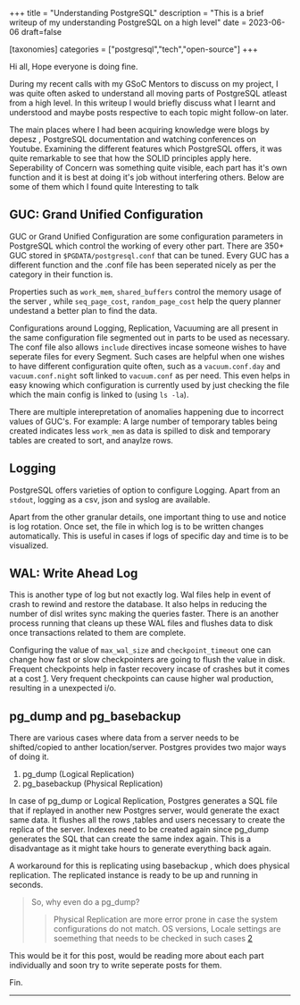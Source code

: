 +++
title = "Understanding PostgreSQL"
description = "This is a brief writeup of my understanding PostgreSQL on a high level"
date = 2023-06-06
draft=false

[taxonomies]
categories = ["postgresql","tech","open-source"]
+++

Hi all, Hope everyone is doing fine.

During my recent calls with my GSoC Mentors to discuss on my project, I was quite often asked to understand all moving parts of PostgreSQL atleast from a high level. In this writeup I would briefly discuss what I learnt and understood and maybe posts respective to each topic might follow-on later.

The main places where I had been acquiring knowledge were blogs by depesz , PostgreSQL documentation and watching conferences on Youtube. Examining the different features which PostgreSQL offers, it was quite remarkable to see that how the SOLID principles apply here. Seperability of Concern was something quite visible, each part has it's own function and it is best at doing it's job without interfering others. Below are some of them which I found quite Interesting to talk

## GUC: Grand Unified Configuration 

GUC or Grand Unified Configuration are some configuration parameters in PostgreSQL which control the working of every other part. There are 350+ GUC stored in `$PGDATA/postgresql.conf` that can be tuned. Every GUC has a different function and the .conf file has been seperated nicely as per the category in their function is.

Properties such as `work_mem`, `shared_buffers` control the memory usage of the server , while `seq_page_cost`, `random_page_cost` help the query planner undestand a better plan to find the data.

Configurations around Logging, Replication, Vacuuming are all present in the same configuration file segmented out in parts to be used as necessary. The conf file also allows `include` directives incase someone wishes to have seperate files for every Segment. Such cases are helpful when one wishes to have different configuration quite often, such as a `vacuum.conf.day` and `vacuum.conf.night` soft linked to `vacuum.conf` as per need. This even helps in easy knowing which configuration is currently used by just checking the file which the main config is linked to (using `ls -la`).  

There are multiple interepretation of anomalies happening due to incorrect values of GUC's. For example: A large number of temporary tables being created indicates less `work_mem` as data is spilled to disk and temporary tables are created to sort, and anaylze rows.

## Logging

PostgreSQL offers varieties of option to configure Logging. Apart from an `stdout`,  logging as a csv, json and syslog are available. 

Apart from the other granular details, one important thing to use and notice is log rotation. Once set, the file in which log is to be written changes automatically. This is useful in cases if logs of specific day and time is to be visualized. 

## WAL: Write Ahead Log

This is another type of log but not exactly log. Wal files help in event of crash to rewind and restore the database. It also helps in reducing the number of disl writes sync making the queries faster. There is an another process running that cleans up these WAL files and flushes data to disk once transactions related to them are complete.

Configuring the value of `max_wal_size` and `checkpoint_timeout` one can change how fast or slow checkpointers are going to flush the value in disk. Frequent checkpoints help in faster recovery incase of crashes but it comes at a cost [1]. Very frequent checkpoints can cause higher wal production, resulting in a unexpected i/o.

## pg_dump and pg_basebackup

There are various cases where data from a server needs to be shifted/copied to anther location/server. Postgres provides two major ways of doing it.
1. pg_dump (Logical Replication)
2. pg_basebackup (Physical Replication)

In case of pg_dump or Logical Replication, Postgres generates a SQL file that if replayed in another new Postgres server, would generate the exact same data. It flushes all the rows ,tables and users necessary to create the replica of the server. Indexes need to be created again since pg_dump generates the SQL that can create the same index again. This is a disadvantage as it might take hours to generate everything back again.

A workaround for this is replicating using basebackup , which does physical replication. The replicated instance is ready to be up and running in seconds.

> So, why even do a pg_dump? <br/>
> >Physical Replication are more error prone in case the system configurations do not match. OS versions, Locale settings are soemething that needs to be checked in such cases [2]


This would be it for this post, would be reading more about each part individually and soon try to write seperate posts for them.

Fin.

---

[1]: https://www.postgresql.org/docs/current/wal-configuration.html#:~:text=Reducing%20checkpoint_timeout%20and,disk%20I/O.pg
[2]: https://wiki.postgresql.org/wiki/Locale_data_changes